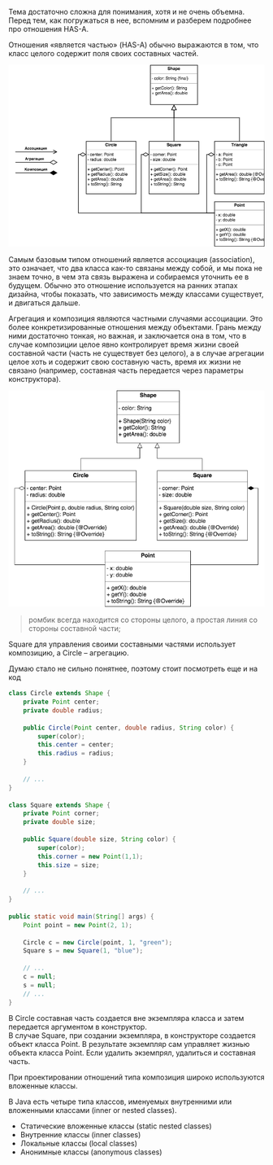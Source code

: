 Тема достаточно сложна для понимания, хотя и не очень объемна.  
Перед тем, как погружаться в нее, вспомним и разберем подробнее про отношения HAS-A.

Отношения «является частью» (HAS-A) обычно выражаются в том, что класс целого содержит поля своих составных частей. 

![](assets/readme-01.png)

Самым базовым типом отношений является ассоциация (association), это означает, что два класса как-то связаны между собой, и мы пока не знаем точно, в чем эта связь выражена и собираемся уточнить ее в будущем. Обычно это отношение используется на ранних этапах дизайна, чтобы показать, что зависимость между классами существует, и двигаться дальше.

Агрегация и композиция являются частными случаями ассоциации. Это более конкретизированные отношения между объектами. Грань между ними достаточно тонкая, но важная, и заключается она в том, что в случае композиции целое явно контролирует время жизни своей составной части (часть не существует без целого), а в случае агрегации целое хоть и содержит свою составную часть, время их жизни не связано (например, составная часть передается через параметры конструктора).

![](assets/readme-02.png)
> ромбик всегда находится со стороны целого, а простая линия со стороны составной части;

Square для управления своими составными частями использует композицию, а Circle – агрегацию. 

Думаю стало не сильно понятнее, поэтому стоит посмотреть еще и на код
```java
class Circle extends Shape {
    private Point center;
    private double radius;

    public Circle(Point center, double radius, String color) {
        super(color);
        this.center = center;
        this.radius = radius;
    }

    // ...
}

class Square extends Shape {
    private Point corner;
    private double size;

    public Square(double size, String color) {
        super(color);
        this.corner = new Point(1,1);
        this.size = size;
    }

    // ...
}

public static void main(String[] args) {
    Point point = new Point(2, 1);

    Circle c = new Circle(point, 1, "green");
    Square s = new Square(1, "blue");

    // ...
    c = null;
    s = null;
    // ...
}
```
В Circle составная часть создается вне экземпляра класса и затем передается аргументом в конструктор.  
В случае Square, при создании экземпляра, в конструкторе создается объект класса Point. В результате экземпляр сам управляет жизнью объекта класса Point. Если удалить экземпрял, удалиться и составная часть.

При проектировании отношений типа композиция широко используются вложенные классы.

В Java есть четыре типа классов, именуемых внутренними или вложенными классами (inner or nested classes).
- Статические вложенные классы (static nested classes)
- Внутренние классы (inner classes)
- Локальные классы (local classes)
- Анонимные классы (anonymous classes)
